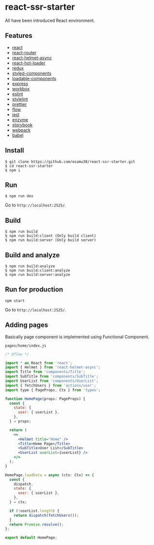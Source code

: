 # react-ssr-starter

All have been introduced React environment.

## Features

- [react](https://reactjs.org/)
- [react-router](https://reacttraining.com/react-router/)
- [react-helmet-async](https://github.com/staylor/react-helmet-async/)
- [react-hot-loader](http://gaearon.github.io/react-hot-loader/)
- [redux](https://rackt.github.io/redux/)
- [styled-components](https://www.styled-components.com/)
- [loadable-components](https://www.smooth-code.com/open-source/loadable-components/)
- [express](http://expressjs.com/)
- [workbox](https://developers.google.com/web/tools/workbox/)
- [eslint](https://eslint.org/)
- [stylelint](https://stylelint.io/)
- [prettier](https://prettier.io/)
- [flow](https://flow.org/)
- [jest](https://facebook.github.io/jest/)
- [enzyme](http://airbnb.io/enzyme/)
- [storybook](https://storybook.js.org/)
- [webpack](https://webpack.js.org/)
- [babel](https://babeljs.io/)

## Install

```
$ git clone https://github.com/osamu38/react-ssr-starter.git
$ cd react-ssr-starter
$ npm i
```

## Run

```
$ npm run dev
```

Go to `http://localhost:2525/`.

## Build

```
$ npm run build
$ npm run build:client (Only build client)
$ npm run build:server (Only build server)
```

## Build and analyze

```
$ npm run build:analyze
$ npm run build:client:analyze
$ npm run build:server:analyze
```

## Run for production

```
npm start
```

Go to `http://localhost:2525/`.

## Adding pages

Basically page component is implemented using Functional Component.

`pages/home/index.js`

```jsx
/* @flow */

import * as React from 'react';
import { Helmet } from 'react-helmet-async';
import Title from 'components/Title';
import SubTitle from 'components/SubTitle';
import UserList from 'components/UserList';
import { fetchUsers } from 'actions/user';
import type { PageProps, Ctx } from 'types';

function HomePage(props: PageProps) {
  const {
    state: {
      user: { userList },
    },
  } = props;

  return (
    <>
      <Helmet title="Home" />
      <Title>Home Page</Title>
      <SubTitle>User List</SubTitle>
      <UserList userList={userList} />
    </>
  );
}

HomePage.loadData = async (ctx: Ctx) => {
  const {
    dispatch,
    state: {
      user: { userList },
    },
  } = ctx;

  if (!userList.length) {
    return dispatch(fetchUsers());
  }
  return Promise.resolve();
};

export default HomePage;
```
